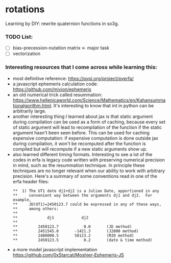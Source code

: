 # rotations
Learning by DIY: rewrite quaternion functions in so3g.

### TODO List:
- [ ] bias-precession-nutation matrix <- major task
- [ ] vectorization

### Interesting resources that I come across while learning this:
- most definitive reference: https://pypi.org/project/pyerfa/
- a javascript ephemeris calculation code: https://github.com/mivion/ephemeris
- an old numerical trick called resummation: https://www.hellenicaworld.com/Science/Mathematics/en/Kahansummationalgorithm.html. It's interesting to know that int in python can be arbitrarily large.
- another interesting thing I learned about jax is that static argument during compilation can be used as a form of caching, because every set of static argument will lead to recompilation of the function if the static argument hasn't been seen before. This can be used for caching expensive computation: if expensive computation is done outside jax during compilation, it won't be recomputed after
the function is compiled but will recompute if a new static arguments show up.
- also learned different timing formats. Interesting to see a lot of the codes in erfa is legacy code written with preserving numerical precision in mind, such as the resummation technique. In principle these techniques are no longer relevant when our ability to work with arbitrary precision. Here's a summary of some conventions read in one of the erfa header files:
  ```
  **  1) The UT1 date dj1+dj2 is a Julian Date, apportioned in any
  **     convenient way between the arguments dj1 and dj2.  For example,
  **     JD(UT1)=2450123.7 could be expressed in any of these ways,
  **     among others:
  **
  **             dj1            dj2
  **
  **         2450123.7           0.0       (JD method)
  **         2451545.0       -1421.3       (J2000 method)
  **         2400000.5       50123.2       (MJD method)
  **         2450123.5           0.2       (date & time method)
  ```
- a more model javascript implementation
  https://github.com/0xStarcat/Moshier-Ephemeris-JS
